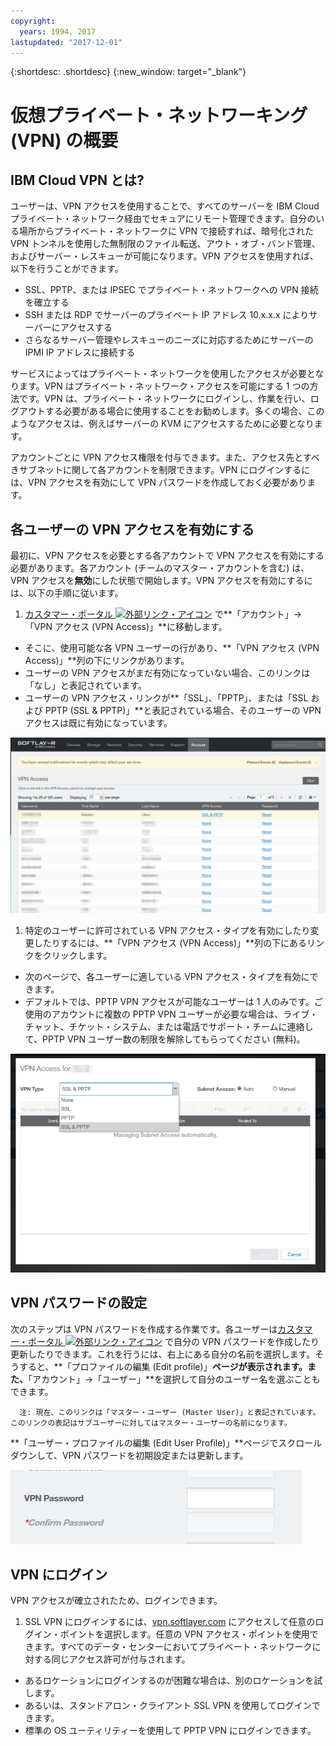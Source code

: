 ```yaml
---
copyright:
  years: 1994, 2017
lastupdated: "2017-12-01"
---
```


{:shortdesc: .shortdesc}
{:new_window: target="_blank"}

# 仮想プライベート・ネットワーキング (VPN) の概要

## IBM Cloud VPN とは?

ユーザーは、VPN アクセスを使用することで、すべてのサーバーを IBM Cloud プライベート・ネットワーク経由でセキュアにリモート管理できます。自分のいる場所からプライベート・ネットワークに VPN で接続すれば、暗号化された VPN トンネルを使用した無制限のファイル転送、アウト・オブ・バンド管理、およびサーバー・レスキューが可能になります。VPN アクセスを使用すれば、以下を行うことができます。

* SSL、PPTP、または IPSEC でプライベート・ネットワークへの VPN 接続を確立する
* SSH または RDP でサーバーのプライベート IP アドレス 10.x.x.x によりサーバーにアクセスする
* さらなるサーバー管理やレスキューのニーズに対応するためにサーバーの IPMI IP アドレスに接続する

サービスによってはプライベート・ネットワークを使用したアクセスが必要となります。VPN はプライベート・ネットワーク・アクセスを可能にする 1 つの方法です。VPN は、プライベート・ネットワークにログインし、作業を行い、ログアウトする必要がある場合に使用することをお勧めします。多くの場合、このようなアクセスは、例えばサーバーの KVM にアクセスするために必要となります。

アカウントごとに VPN アクセス権限を付与できます。また、アクセス先とすべきサブネットに関して各アカウントを制限できます。VPN にログインするには、VPN アクセスを有効にして VPN パスワードを作成しておく必要があります。

## 各ユーザーの VPN アクセスを有効にする

最初に、VPN アクセスを必要とする各アカウントで VPN アクセスを有効にする必要があります。各アカウント (チームのマスター・アカウントを含む) は、VPN アクセスを**無効**にした状態で開始します。VPN アクセスを有効にするには、以下の手順に従います。

1. [カスタマー・ポータル ![外部リンク・アイコン](../../icons/launch-glyph.svg "外部リンク・アイコン")](https://control.softlayer.com/) で**「アカウント」->「VPN アクセス (VPN Access)」**に移動します。
* そこに、使用可能な各 VPN ユーザーの行があり、**「VPN アクセス (VPN Access)」**列の下にリンクがあります。
* ユーザーの VPN アクセスがまだ有効になっていない場合、このリンクは「なし」と表記されています。
* ユーザーの VPN アクセス・リンクが**「SSL」、「PPTP」、または「SSL および PPTP (SSL & PPTP)」**と表記されている場合、そのユーザーの VPN アクセスは既に有効になっています。

![Softlayer ポータル VPN アクセス・テーブル](images/vpnaccess01.png)

1. 特定のユーザーに許可されている VPN アクセス・タイプを有効にしたり変更したりするには、**「VPN アクセス (VPN Access)」**列の下にあるリンクをクリックします。
* 次のページで、各ユーザーに適している VPN アクセス・タイプを有効にできます。  
* デフォルトでは、PPTP VPN アクセスが可能なユーザーは 1 人のみです。ご使用のアカウントに複数の PPTP VPN ユーザーが必要な場合は、ライブ・チャット、チケット・システム、または電話でサポート・チームに連絡して、PPTP VPN ユーザー数の制限を解除してもらってください (無料)。

![VPN タイプ・アクセスをユーザーに割り当てる](images/vpntype01.png)

## VPN パスワードの設定

次のステップは VPN パスワードを作成する作業です。各ユーザーは[カスタマー・ポータル ![外部リンク・アイコン](../../icons/launch-glyph.svg "外部リンク・アイコン")](https://control.softlayer.com/) で自分の VPN パスワードを作成したり更新したりできます。これを行うには、右上にある自分の名前を選択します。そうすると、**「プロファイルの編集 (Edit profile)」**ページが表示されます。また、**「アカウント」->「ユーザー」**を選択して自分のユーザー名を選ぶこともできます。

      注: 現在、このリンクは「マスター・ユーザー (Master User)」と表記されています。このリンクの表記はサブユーザーに対してはマスター・ユーザーの名前になります。

**「ユーザー・プロファイルの編集 (Edit User Profile)」**ページでスクロールダウンして、VPN パスワードを初期設定または更新します。

![プロファイル VPN パスワード・フィールドの編集](images/vpnpasswordfields.png)

## VPN にログイン

VPN アクセスが確立されたため、ログインできます。

1. SSL VPN にログインするには、[vpn.softlayer.com](https://vpn.softlayer.com/) にアクセスして任意のログイン・ポイントを選択します。任意の VPN アクセス・ポイントを使用できます。すべてのデータ・センターにおいてプライベート・ネットワークに対する同じアクセス許可が付与されます。
* あるロケーションにログインするのが困難な場合は、別のロケーションを試します。
* あるいは、スタンドアロン・クライアント SSL VPN を使用してログインできます。
* 標準の OS ユーティリティーを使用して PPTP VPN にログインできます。
